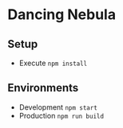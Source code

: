 # Dancing Nebula

## Setup

* Execute `npm install`

## Environments

* Development `npm start`
* Production `npm run build`
